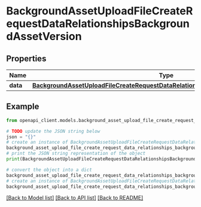 # BackgroundAssetUploadFileCreateRequestDataRelationshipsBackgroundAssetVersion


## Properties

Name | Type | Description | Notes
------------ | ------------- | ------------- | -------------
**data** | [**BackgroundAssetUploadFileCreateRequestDataRelationshipsBackgroundAssetVersionData**](BackgroundAssetUploadFileCreateRequestDataRelationshipsBackgroundAssetVersionData.md) |  | 

## Example

```python
from openapi_client.models.background_asset_upload_file_create_request_data_relationships_background_asset_version import BackgroundAssetUploadFileCreateRequestDataRelationshipsBackgroundAssetVersion

# TODO update the JSON string below
json = "{}"
# create an instance of BackgroundAssetUploadFileCreateRequestDataRelationshipsBackgroundAssetVersion from a JSON string
background_asset_upload_file_create_request_data_relationships_background_asset_version_instance = BackgroundAssetUploadFileCreateRequestDataRelationshipsBackgroundAssetVersion.from_json(json)
# print the JSON string representation of the object
print(BackgroundAssetUploadFileCreateRequestDataRelationshipsBackgroundAssetVersion.to_json())

# convert the object into a dict
background_asset_upload_file_create_request_data_relationships_background_asset_version_dict = background_asset_upload_file_create_request_data_relationships_background_asset_version_instance.to_dict()
# create an instance of BackgroundAssetUploadFileCreateRequestDataRelationshipsBackgroundAssetVersion from a dict
background_asset_upload_file_create_request_data_relationships_background_asset_version_from_dict = BackgroundAssetUploadFileCreateRequestDataRelationshipsBackgroundAssetVersion.from_dict(background_asset_upload_file_create_request_data_relationships_background_asset_version_dict)
```
[[Back to Model list]](../README.md#documentation-for-models) [[Back to API list]](../README.md#documentation-for-api-endpoints) [[Back to README]](../README.md)


